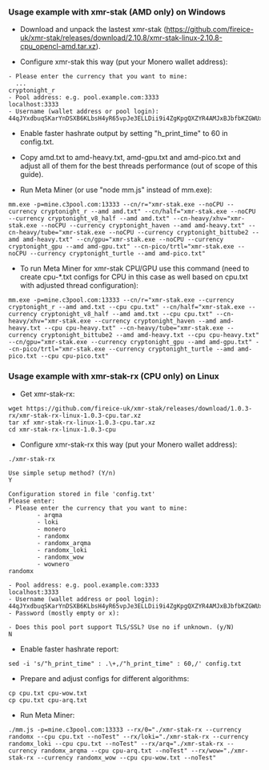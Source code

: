 ### Usage example with xmr-stak (AMD only) on Windows

* Download and unpack the lastest xmr-stak (https://github.com/fireice-uk/xmr-stak/releases/download/2.10.8/xmr-stak-linux-2.10.8-cpu_opencl-amd.tar.xz).

* Configure xmr-stak this way (put your Monero wallet address):

```
- Please enter the currency that you want to mine:
  ...
cryptonight_r
- Pool address: e.g. pool.example.com:3333
localhost:3333
- Username (wallet address or pool login):
44qJYxdbuqSKarYnDSXB6KLbsH4yR65vpJe3ELLDii9i4ZgKpgQXZYR4AMJxBJbfbKZGWUxZU42QyZSsP4AyZZMbJBCrWr1
```

* Enable faster hashrate output by setting "h_print_time" to 60 in config.txt.

* Copy amd.txt to amd-heavy.txt, amd-gpu.txt and amd-pico.txt and adjust all of them for the best threads performance (out of scope of this guide).

* Run Meta Miner (or use "node mm.js" instead of mm.exe):

```shell
mm.exe -p=mine.c3pool.com:13333 --cn/r="xmr-stak.exe --noCPU --currency cryptonight_r --amd amd.txt" --cn/half="xmr-stak.exe --noCPU --currency cryptonight_v8_half --amd amd.txt" --cn-heavy/xhv="xmr-stak.exe --noCPU --currency cryptonight_haven --amd amd-heavy.txt" --cn-heavy/tube="xmr-stak.exe --noCPU --currency cryptonight_bittube2 --amd amd-heavy.txt" --cn/gpu="xmr-stak.exe --noCPU --currency cryptonight_gpu --amd amd-gpu.txt" --cn-pico/trtl="xmr-stak.exe --noCPU --currency cryptonight_turtle --amd amd-pico.txt"
```
* To run Meta Miner for xmr-stak CPU/GPU use this command (need to create cpu-*.txt configs for CPU in this case as well based on cpu.txt with adjusted thread configuration):

```shell
mm.exe -p=mine.c3pool.com:13333 --cn/r="xmr-stak.exe --currency cryptonight_r --amd amd.txt --cpu cpu.txt" --cn/half="xmr-stak.exe --currency cryptonight_v8_half --amd amd.txt --cpu cpu.txt" --cn-heavy/xhv="xmr-stak.exe --currency cryptonight_haven --amd amd-heavy.txt --cpu cpu-heavy.txt" --cn-heavy/tube="xmr-stak.exe --currency cryptonight_bittube2 --amd amd-heavy.txt --cpu cpu-heavy.txt" --cn/gpu="xmr-stak.exe --currency cryptonight_gpu --amd amd-gpu.txt" --cn-pico/trtl="xmr-stak.exe --currency cryptonight_turtle --amd amd-pico.txt --cpu cpu-pico.txt"
```

### Usage example with xmr-stak-rx (CPU only) on Linux

* Get xmr-stak-rx:

```shell
wget https://github.com/fireice-uk/xmr-stak/releases/download/1.0.3-rx/xmr-stak-rx-linux-1.0.3-cpu.tar.xz
tar xf xmr-stak-rx-linux-1.0.3-cpu.tar.xz
cd xmr-stak-rx-linux-1.0.3-cpu
```

* Configure xmr-stak-rx this way (put your Monero wallet address):

```shell
./xmr-stak-rx
```
```
Use simple setup method? (Y/n)
Y

Configuration stored in file 'config.txt'
Please enter:
- Please enter the currency that you want to mine:
        - arqma
        - loki
        - monero
        - randomx
        - randomx_arqma
        - randomx_loki
        - randomx_wow
        - wownero
randomx

- Pool address: e.g. pool.example.com:3333
localhost:3333
- Username (wallet address or pool login):
44qJYxdbuqSKarYnDSXB6KLbsH4yR65vpJe3ELLDii9i4ZgKpgQXZYR4AMJxBJbfbKZGWUxZU42QyZSsP4AyZZMbJBCrWr1
- Password (mostly empty or x):

- Does this pool port support TLS/SSL? Use no if unknown. (y/N)
N
```

* Enable faster hashrate report:

```shell
sed -i 's/"h_print_time" : .\+,/"h_print_time" : 60,/' config.txt
```

* Prepare and adjust configs for different algorithms:

```shell
cp cpu.txt cpu-wow.txt
cp cpu.txt cpu-arq.txt
```

* Run Meta Miner:

```shell
./mm.js -p=mine.c3pool.com:13333 --rx/0="./xmr-stak-rx --currency randomx --cpu cpu.txt --noTest" --rx/loki="./xmr-stak-rx --currency randomx_loki --cpu cpu.txt --noTest" --rx/arq="./xmr-stak-rx --currency randomx_arqma --cpu cpu-arq.txt --noTest" --rx/wow="./xmr-stak-rx --currency randomx_wow --cpu cpu-wow.txt --noTest"
```
